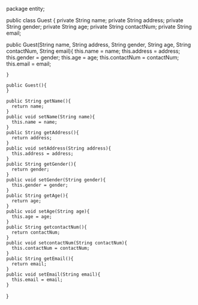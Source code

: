 package entity;

public class Guest {
  private String name;
  private String address;
  private String gender;
  private String age;
  private String contactNum;
  private String email;
  
  public Guest(String name, String address, String gender, String age, String contactNum, String email){
    this.name = name;
    this.address = address;
    this.gender = gender;
    this.age = age;
    this.contactNum = contactNum;
    this.email = email;
    
    }
    
    public Guest(){
    }
    
    public String getName(){
      return name;
    }
    public void setName(String name){
      this.name = name;
    }
    public String getAddress(){
      return address;
    }
    public void setAddress(String address){
      this.address = address;
    }
    public String getGender(){
      return gender;
    }
    public void setGender(String gender){
      this.gender = gender;
    }
    public String getAge(){
      return age;
    }
    public void setAge(String age){
      this.age = age;
    }
    public String getcontactNum(){
      return contactNum;
    }
    public void setcontactNum(String contactNum){
      this.contactNum = contactNum;
    }
    public String getEmail(){
      return email;
    }
    public void setEmail(String email){
      this.email = email;
    }
    
  }
    
    
    
    
    
    
    
    
    
  
